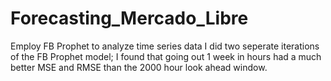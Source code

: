 # Forecasting_Mercado_Libre
Employ FB Prophet to analyze time series data
I did two seperate iterations of the FB Prophet model; I found that going out 1 week in hours had a much better MSE and RMSE than the 2000 hour look ahead window. 
